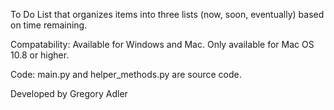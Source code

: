 To Do List that organizes items into three lists (now, soon, eventually) based on time remaining. 
	
Compatability:
	Available for Windows and Mac. Only available for Mac OS 10.8 or higher.

Code:
	main.py and helper_methods.py are source code. 

Developed by Gregory Adler



